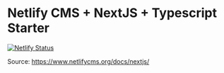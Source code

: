# Netlify CMS + NextJS + Typescript Starter

[![Netlify Status](https://api.netlify.com/api/v1/badges/fa799945-d09c-4428-aa99-9aa059b6f3ce/deploy-status)](https://app.netlify.com/sites/friendly-meitner-6caf1b/deploys)


Source: https://www.netlifycms.org/docs/nextjs/
